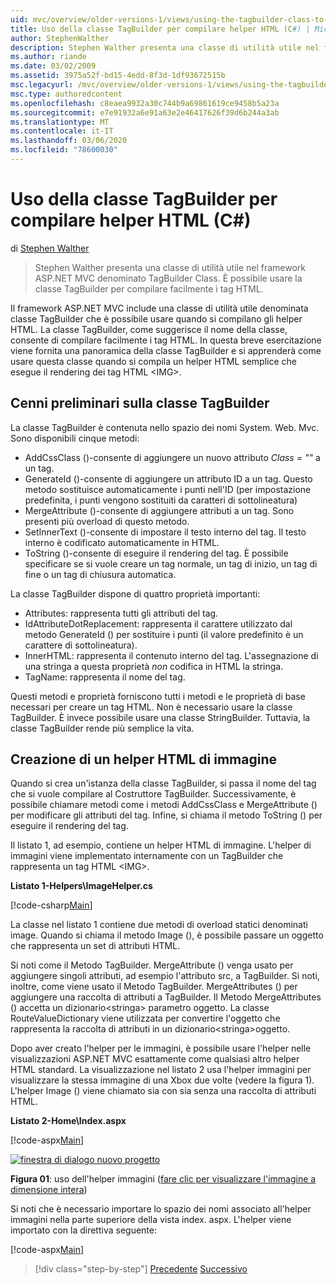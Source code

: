 ```yaml
---
uid: mvc/overview/older-versions-1/views/using-the-tagbuilder-class-to-build-html-helpers-cs
title: Uso della classe TagBuilder per compilare helper HTML (C#) | Microsoft Docs
author: StephenWalther
description: Stephen Walther presenta una classe di utilità utile nel framework ASP.NET MVC denominato TagBuilder Class. È possibile usare la classe TagBuilder per semplificare...
ms.author: riande
ms.date: 03/02/2009
ms.assetid: 3975a52f-bd15-4edd-8f3d-1df93672515b
msc.legacyurl: /mvc/overview/older-versions-1/views/using-the-tagbuilder-class-to-build-html-helpers-cs
msc.type: authoredcontent
ms.openlocfilehash: c8eaea9932a30c744b9a69861619ce9458b5a23a
ms.sourcegitcommit: e7e91932a6e91a63e2e46417626f39d6b244a3ab
ms.translationtype: MT
ms.contentlocale: it-IT
ms.lasthandoff: 03/06/2020
ms.locfileid: "78600030"
---
```

# <a name="using-the-tagbuilder-class-to-build-html-helpers-c"></a>Uso della classe TagBuilder per compilare helper HTML (C#)

di [Stephen Walther](https://github.com/StephenWalther)

> Stephen Walther presenta una classe di utilità utile nel framework ASP.NET MVC denominato TagBuilder Class. È possibile usare la classe TagBuilder per compilare facilmente i tag HTML.

Il framework ASP.NET MVC include una classe di utilità utile denominata classe TagBuilder che è possibile usare quando si compilano gli helper HTML. La classe TagBuilder, come suggerisce il nome della classe, consente di compilare facilmente i tag HTML. In questa breve esercitazione viene fornita una panoramica della classe TagBuilder e si apprenderà come usare questa classe quando si compila un helper HTML semplice che esegue il rendering dei tag HTML &lt;IMG&gt;.

## <a name="overview-of-the-tagbuilder-class"></a>Cenni preliminari sulla classe TagBuilder

La classe TagBuilder è contenuta nello spazio dei nomi System. Web. Mvc. Sono disponibili cinque metodi:

- AddCssClass ()-consente di aggiungere un nuovo attributo *Class = ""* a un tag.
- GenerateId ()-consente di aggiungere un attributo ID a un tag. Questo metodo sostituisce automaticamente i punti nell'ID (per impostazione predefinita, i punti vengono sostituiti da caratteri di sottolineatura)
- MergeAttribute ()-consente di aggiungere attributi a un tag. Sono presenti più overload di questo metodo.
- SetInnerText ()-consente di impostare il testo interno del tag. Il testo interno è codificato automaticamente in HTML.
- ToString ()-consente di eseguire il rendering del tag. È possibile specificare se si vuole creare un tag normale, un tag di inizio, un tag di fine o un tag di chiusura automatica.

La classe TagBuilder dispone di quattro proprietà importanti:

- Attributes: rappresenta tutti gli attributi del tag.
- IdAttributeDotReplacement: rappresenta il carattere utilizzato dal metodo GenerateId () per sostituire i punti (il valore predefinito è un carattere di sottolineatura).
- InnerHTML: rappresenta il contenuto interno del tag. L'assegnazione di una stringa a questa proprietà *non* codifica in HTML la stringa.
- TagName: rappresenta il nome del tag.

Questi metodi e proprietà forniscono tutti i metodi e le proprietà di base necessari per creare un tag HTML. Non è necessario usare la classe TagBuilder. È invece possibile usare una classe StringBuilder. Tuttavia, la classe TagBuilder rende più semplice la vita.

## <a name="creating-an-image-html-helper"></a>Creazione di un helper HTML di immagine

Quando si crea un'istanza della classe TagBuilder, si passa il nome del tag che si vuole compilare al Costruttore TagBuilder. Successivamente, è possibile chiamare metodi come i metodi AddCssClass e MergeAttribute () per modificare gli attributi del tag. Infine, si chiama il metodo ToString () per eseguire il rendering del tag.

Il listato 1, ad esempio, contiene un helper HTML di immagine. L'helper di immagini viene implementato internamente con un TagBuilder che rappresenta un tag HTML &lt;IMG&gt;.

**Listato 1-Helpers\ImageHelper.cs**

[!code-csharp[Main](using-the-tagbuilder-class-to-build-html-helpers-cs/samples/sample1.cs)]

La classe nel listato 1 contiene due metodi di overload statici denominati image. Quando si chiama il metodo Image (), è possibile passare un oggetto che rappresenta un set di attributi HTML.

Si noti come il Metodo TagBuilder. MergeAttribute () venga usato per aggiungere singoli attributi, ad esempio l'attributo src, a TagBuilder. Si noti, inoltre, come viene usato il Metodo TagBuilder. MergeAttributes () per aggiungere una raccolta di attributi a TagBuilder. Il Metodo MergeAttributes () accetta un dizionario&lt;stringa&gt; parametro oggetto. La classe RouteValueDictionary viene utilizzata per convertire l'oggetto che rappresenta la raccolta di attributi in un dizionario&lt;stringa&gt;oggetto.

Dopo aver creato l'helper per le immagini, è possibile usare l'helper nelle visualizzazioni ASP.NET MVC esattamente come qualsiasi altro helper HTML standard. La visualizzazione nel listato 2 usa l'helper immagini per visualizzare la stessa immagine di una Xbox due volte (vedere la figura 1). L'helper Image () viene chiamato sia con sia senza una raccolta di attributi HTML.

**Listato 2-Home\Index.aspx**

[!code-aspx[Main](using-the-tagbuilder-class-to-build-html-helpers-cs/samples/sample2.aspx)]

[![finestra di dialogo nuovo progetto](using-the-tagbuilder-class-to-build-html-helpers-cs/_static/image1.jpg)](using-the-tagbuilder-class-to-build-html-helpers-cs/_static/image1.png)

**Figura 01**: uso dell'helper immagini ([fare clic per visualizzare l'immagine a dimensione intera](using-the-tagbuilder-class-to-build-html-helpers-cs/_static/image2.png))

Si noti che è necessario importare lo spazio dei nomi associato all'helper immagini nella parte superiore della vista index. aspx. L'helper viene importato con la direttiva seguente:

[!code-aspx[Main](using-the-tagbuilder-class-to-build-html-helpers-cs/samples/sample3.aspx)]

> [!div class="step-by-step"]
> [Precedente](creating-custom-html-helpers-cs.md)
> [Successivo](creating-page-layouts-with-view-master-pages-cs.md)
